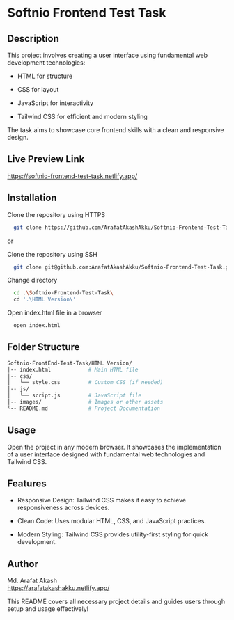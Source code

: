 
# Softnio Frontend Test Task

## Description

This project involves creating a user interface using fundamental web development technologies:

* HTML for structure   

* CSS for layout

* JavaScript for interactivity  

* Tailwind CSS for efficient and modern styling


The task aims to showcase core frontend skills with a clean and responsive design.



## Live Preview Link 

https://softnio-frontend-test-task.netlify.app/


## Installation

Clone the repository using HTTPS

```bash
  git clone https://github.com/ArafatAkashAkku/Softnio-Frontend-Test-Task.git
```
or

Clone the repository using SSH

```bash
  git clone git@github.com:ArafatAkashAkku/Softnio-Frontend-Test-Task.git
  ```

Change directory

```bash
  cd .\Softnio-Frontend-Test-Task\
  cd '.\HTML Version\'
```

Open index.html file in a browser

```bash
  open index.html
```


  
## Folder Structure

```bash
Softnio-FrontEnd-Test-Task/HTML Version/  
│-- index.html            # Main HTML file  
│-- css/
│   └── style.css         # Custom CSS (if needed)  
│-- js/
│   └── script.js         # JavaScript file  
│-- images/               # Images or other assets  
└-- README.md             # Project Documentation  
```

## Usage

Open the project in any modern browser. It showcases the implementation of a user interface designed with fundamental web technologies and Tailwind CSS.

## Features

* Responsive Design: Tailwind CSS makes it easy to achieve responsiveness across devices.  

* Clean Code: Uses modular HTML, CSS, and JavaScript practices.  

* Modern Styling: Tailwind CSS provides utility-first styling for quick development.  

## Author

Md. Arafat Akash  
https://arafatakashakku.netlify.app/  

This README covers all necessary project details and guides users through setup and usage effectively!
